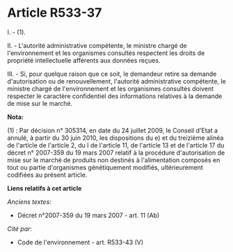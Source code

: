 # Article R533-37

I. - (1).

II. - L'autorité administrative compétente, le ministre chargé de l'environnement et les organismes consultés respectent les
droits de propriété intellectuelle afférents aux données reçues.

III. - Si, pour quelque raison que ce soit, le demandeur retire sa demande d'autorisation ou de renouvellement, l'autorité
administrative compétente, le ministre chargé de l'environnement et les organismes consultés doivent respecter le caractère
confidentiel des informations relatives à la demande de mise sur le marché.

**Nota:**

(1) : Par décision n° 305314, en date du 24 juillet 2009, le Conseil d'Etat a annulé, à partir du 30 juin 2010, les
dispositions du e) et du treizième alinéa de l'article de l'article 2, du I de l'article 11, de l'article 13 et de l'article
17 du décret n° 2007-359 du 19 mars 2007 relatif à la procédure d'autorisation de mise sur le marché de produits non destinés
à l'alimentation composés en tout ou partie d'organismes génétiquement modifiés, ultérieurement codifiées au présent article.

**Liens relatifs à cet article**

_Anciens textes_:

  - Décret  n°2007-359 du 19 mars 2007 - art. 11 (Ab)

_Cité par_:

  - Code de l'environnement - art. R533-43 (V)
